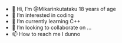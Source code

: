 - 👋 Hi, I’m @Mikarinkutataku 18 years of age
- 👀 I’m interested in coding 
- 🌱 I’m currently learning C++
- 💞️ I’m looking to collaborate on ...
- 📫 How to reach me I dunno

<!---
Mikarinkutataku/Mikarinkutataku is a ✨ special ✨ repository because its `README.md` (this file) appears on your GitHub profile.
You can click the Preview link to take a look at your changes.
--->

